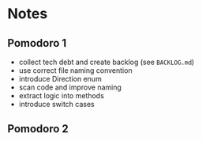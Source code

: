 # Notes

## Pomodoro 1

- collect tech debt and create backlog (see `BACKLOG.md`)
- use correct file naming convention
- introduce Direction enum
- scan code and improve naming
- extract logic into methods
- introduce switch cases

## Pomodoro 2

